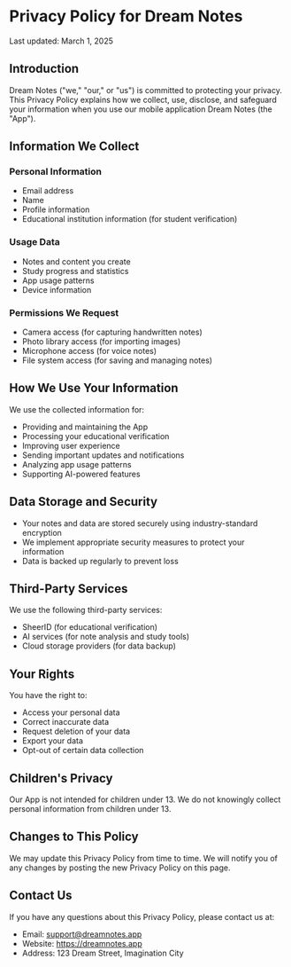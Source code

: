 # Privacy Policy for Dream Notes

Last updated: March 1, 2025

## Introduction

Dream Notes ("we," "our," or "us") is committed to protecting your privacy. This Privacy Policy explains how we collect, use, disclose, and safeguard your information when you use our mobile application Dream Notes (the "App").

## Information We Collect

### Personal Information
- Email address
- Name
- Profile information
- Educational institution information (for student verification)

### Usage Data
- Notes and content you create
- Study progress and statistics
- App usage patterns
- Device information

### Permissions We Request
- Camera access (for capturing handwritten notes)
- Photo library access (for importing images)
- Microphone access (for voice notes)
- File system access (for saving and managing notes)

## How We Use Your Information

We use the collected information for:
- Providing and maintaining the App
- Processing your educational verification
- Improving user experience
- Sending important updates and notifications
- Analyzing app usage patterns
- Supporting AI-powered features

## Data Storage and Security

- Your notes and data are stored securely using industry-standard encryption
- We implement appropriate security measures to protect your information
- Data is backed up regularly to prevent loss

## Third-Party Services

We use the following third-party services:
- SheerID (for educational verification)
- AI services (for note analysis and study tools)
- Cloud storage providers (for data backup)

## Your Rights

You have the right to:
- Access your personal data
- Correct inaccurate data
- Request deletion of your data
- Export your data
- Opt-out of certain data collection

## Children's Privacy

Our App is not intended for children under 13. We do not knowingly collect personal information from children under 13.

## Changes to This Policy

We may update this Privacy Policy from time to time. We will notify you of any changes by posting the new Privacy Policy on this page.

## Contact Us

If you have any questions about this Privacy Policy, please contact us at:
- Email: support@dreamnotes.app
- Website: https://dreamnotes.app
- Address: 123 Dream Street, Imagination City
